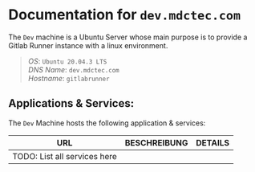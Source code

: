 # Documentation for `dev.mdctec.com`
The `Dev` machine is a Ubuntu Server whose main purpose is to provide a Gitlab Runner instance with a linux environment.

> *OS*: `Ubuntu 20.04.3 LTS`  
> *DNS Name*: `dev.mdctec.com`  
> *Hostname*: `gitlabrunner`
## Applications & Services:
The `Dev` Machine hosts the following application & services:

| URL | BESCHREIBUNG | DETAILS |
|--- |--- |--- |
| TODO: List all services here |
